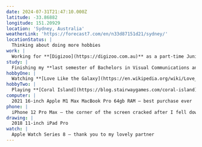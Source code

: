 ```yaml
---
date: 2024-07-31T21:47:10.000Z
latitude: -33.86882
longitude: 151.20929
location: 'Sydney, Australia'
weatherLink: 'https://forecast7.com/en/n33d87151d21/sydney/'
locationStatus: |
  Thinking about doing more hobbies
work: |
  Working for **[Digizoo](https://digizoo.com.au)** as a part-time Junior UI/UX Designer
study: |
  Finishing my **last semester of Bachelors in Visual Communications and International Studies** at UTS
hobbyOne: |
  Watching **[Love Like the Galaxy](https://en.wikipedia.org/wiki/Love_Like_the_Galaxy)** with my partner
hobbyTwo: |
  Playing **[Coral Island](https://blog.stairwaygames.com/coral-island)** on my Macbook using [CrossOver](https://www.codeweavers.com/crossover).
computer: |
  2021 16-inch Apple M1 Max MacBook Pro 64gb RAM – best purchase ever
phone: |
  iPhone 12 Pro Max — the corner of the screen cracked after I fell down :(
drawing: |
  2018 11-inch iPad Pro
watch: |
  Apple Watch Series 8 – thank you to my lovely partner
---
```


